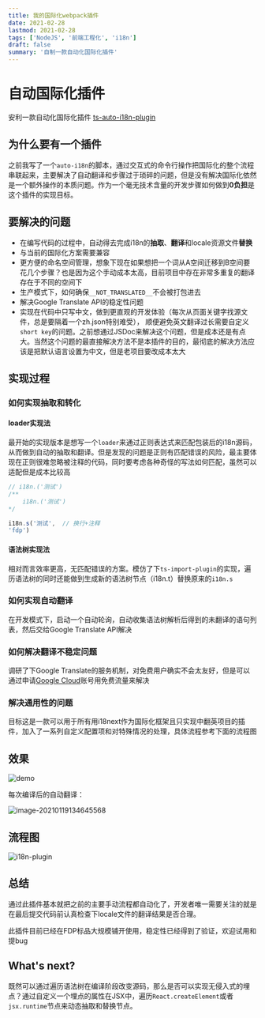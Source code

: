 ```yaml
---
title: 我的国际化webpack插件
date: 2021-02-28
lastmod: 2021-02-28
tags: ['NodeJS', '前端工程化', 'i18n']
draft: false
summary: '自制一款自动化国际化插件'
---
```


# 自动国际化插件

安利一款自动化国际化插件 [ts-auto-i18n-plugin](https://www.npmjs.com/package/ts-auto-i18n-plugin)

## 为什么要有一个插件

之前我写了一个`auto-i18n`的脚本，通过交互式的命令行操作把国际化的整个流程串联起来，主要解决了自动翻译和步骤过于琐碎的问题，但是没有解决国际化依然是一个额外操作的本质问题。作为一个毫无技术含量的开发步骤如何做到**0负担**是这个插件的实现目标。

## 要解决的问题

- 在编写代码的过程中，自动得去完成i18n的**抽取**、**翻译**和locale资源文件**替换**
- 与当前的国际化方案需要兼容
- 更方便的命名空间管理，想象下现在如果想把一个词从A空间迁移到B空间要花几个步骤？也是因为这个手动成本太高，目前项目中存在非常多重复的翻译存在于不同的空间下
- 生产模式下，如何确保`__NOT_TRANSLATED__`不会被打包进去
- 解决Google Translate API的稳定性问题
- 实现在代码中只写中文，做到更直观的开发体验（每次从页面关键字找源文件，总是要隔着一个zh.json特别难受）， 顺便避免英文翻译过长需要自定义`short key`的问题。之前想通过JSDoc来解决这个问题，但是成本还是有点大。当然这个问题的最直接解决方法不是本插件的目的，最彻底的解决方法应该是把默认语言设置为中文，但是老项目要改成本太大


## 实现过程

### 如何实现抽取和转化

#### loader实现法

最开始的实现版本是想写一个`loader`来通过正则表达式来匹配包装后的i18n源码，从而做到自动的抽取和翻译。但是发现的问题是正则有匹配错误的风险，最主要体现在正则很难忽略被注释的代码，同时要考虑各种奇怪的写法如何匹配，虽然可以适配但是成本比较高

```javascript
// i18n.('测试')
/** 
	i18n.('测试') 
*/

i18n.s('测试',  // 换行+注释
'fdp')
```

#### 语法树实现法

相对而言效率更高，无匹配错误的方案。模仿了下`ts-import-plugin`的实现，遍历语法树的同时还能做到生成新的语法树节点（i18n.t）替换原来的`i18n.s`

### 如何实现自动翻译

在开发模式下，启动一个自动轮询，自动收集语法树解析后得到的未翻译的语句列表，然后交给Google Translate API解决

### 如何解决翻译不稳定问题

调研了下Google Translate的服务机制，对免费用户确实不会太友好，但是可以通过申请[Google Cloud](https://cloud.google.com/translate/docs/)账号用免费流量来解决

### 解决通用性的问题

目标这是一款可以用于所有用i18next作为国际化框架且只实现中翻英项目的插件，加入了一系列自定义配置项和对特殊情况的处理，具体流程参考下面的流程图

## 效果

![demo](https://kuimo-markdown-pic.oss-cn-hangzhou.aliyuncs.com/demo.gif)

每次编译后的自动翻译：

![image-20210119134645568](https://kuimo-markdown-pic.oss-cn-hangzhou.aliyuncs.com/image-20210119134645568.png)

## 流程图

![i18n-plugin](https://kuimo-markdown-pic.oss-cn-hangzhou.aliyuncs.com/i18n-plugin.png)



## 总结

通过此插件基本就把之前的主要手动流程都自动化了，开发者唯一需要关注的就是在最后提交代码前认真检查下locale文件的翻译结果是否合理。

此插件目前已经在FDP标品大规模铺开使用，稳定性已经得到了验证，欢迎试用和提bug

## What's next?

既然可以通过遍历语法树在编译阶段改变源码，那么是否可以实现无侵入式的埋点？通过自定义一个埋点的属性在JSX中，遍历`React.createElement`或者`jsx.runtime`节点来动态抽取和替换节点。